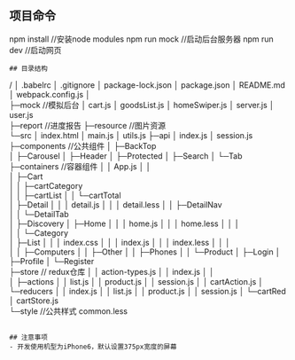 

## 项目命令

npm install //安装node modules
npm run mock //启动后台服务器
npm run dev //启动网页
```
## 目录结构
```

/
│  .babelrc
│  .gitignore
│  package-lock.json
│  package.json
│  README.md
│  webpack.config.js
│  
├─mock //模拟后台
│      cart.js
│      goodsList.js
│      homeSwiper.js
│      server.js
│      user.js                 
├─report //进度报告
├─resource  //图片资源    
└─src
    │  index.html
    │  main.js
    │  utils.js 
    ├─api
    │      index.js
    │      session.js     
    ├─components   //公共组件
    │  ├─BackTop   
    │  ├─Carousel 
    │  ├─Header
    │  ├─Protected
    │  ├─Search
    │  └─Tab        
    ├─containers   //容器组件
    │  │  App.js
    │  │  
    │  ├─Cart  
    │  │  ├─cartCategory     
    │  │  ├─cartList
    │  │  └─cartTotal       
    │  ├─Detail
    │  │  │  detail.js
    │  │  │  detail.less 
    │  │  ├─DetailNav    
    │  │  └─DetailTab     
    │  ├─Discovery 
    │  ├─Home
    │  │  │  home.js
    │  │  │  home.less
    │  │  │  
    │  │  └─Category    
    │  ├─List
    │  │  │  index.css
    │  │  │  index.js
    │  │  │  index.less
    │  │  │  
    │  │  ├─Computers
    │  │  ├─Other
    │  │  ├─Phones
    │  │  └─Product 
    │  ├─Login
    │  ├─Profile
    │  └─Register     
    ├─store // redux仓库
    │  │  action-types.js
    │  │  index.js
    │  │        
    │  ├─actions
    │  │      list.js
    │  │      product.js
    │  │      session.js 
    │  │  	cartAction.js 
    │  └─reducers
    │      │  index.js
    │      │  list.js
    │      │  product.js
    │      │  session.js
    │      └─cartRed
    │              cartStore.js           
    └─style //公共样式
            common.less
            

```

## 注意事项
- 开发使用机型为iPhone6，默认设置375px宽度的屏幕
